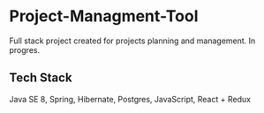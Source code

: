 # Project-Managment-Tool
Full stack project created for projects planning and management.
In progres.
## Tech Stack
Java SE 8,
Spring,
Hibernate,
Postgres,
JavaScript,
React + Redux
